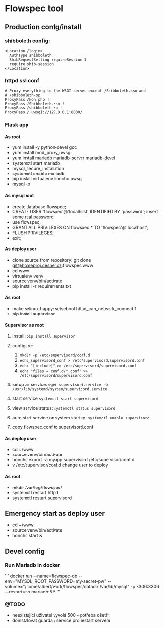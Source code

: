 # Flowspec tool

## Production confg/install

### shibboleth config:
```
<Location /login>
  AuthType shibboleth
  ShibRequestSetting requireSession 1
  require shib-session
</Location>

```

### httpd ssl.conf

```
# Proxy everything to the WSGI server except /Shibboleth.sso and
# /shibboleth-sp
ProxyPass /kon.php !
ProxyPass /Shibboleth.sso !
ProxyPass /shibboleth-sp !
ProxyPass / uwsgi://127.0.0.1:8000/
```

### Flask app

#### As root
* yum install -y python-devel gcc
* yum install mod_proxy_uwsgi   
* yum install mariadb mariadb-server mariadb-devel
* systemctl start mariadb
* mysql_secure_installation
* systemctl enable mariadb
* pip install virtualenv honcho uwsgi
* mysql -p

#### As mysql root
* create database flowspec;
* CREATE USER 'flowspec'@'localhost' IDENTIFIED BY 'password'; insert some real password
* use flowspec;
* GRANT ALL PRIVILEGES ON flowspec.* TO 'flowspec'@'localhost';
* FLUSH PRIVILEGES;
* exit;

#### As deploy user

* clone source from repository: git clone git@homeproj.cesnet.cz:flowspec www
* cd www
* virtualenv venv
* source venv/bin/activate
* pip install -r requirements.txt

#### As root
* make selinux happy: setsebool httpd_can_network_connect 1 
* pip install supervisor

#### Supervisor as root
1. install:
   `pip install supervisor`
2. configure:
   1. `mkdir -p /etc/supervisord/conf.d`
   2. `echo_supervisord_conf > /etc/supervisord/supervisord.conf`
   3. `echo "[include]" >> /etc/supervisord/supervisord.conf`
   4. `echo "files = conf.d/*.conf" >> /etc/supervisord/supervisord.conf`
   
   
3. setup as service:
   `wget supervisord.service -O /usr/lib/systemd/system/supervisord.service`
4. start service
   `systemctl start supervisord`
5. view service status:
   `systemctl status supervisord`
6. auto start service on system startup: 
   `systemctl enable supervisord`
7. copy flowspec.conf to supervisord.conf

#### As deploy user

* cd ~/www
* source venv/bin/activate
* honcho export -a myapp supervisord /etc/supervisor/conf.d
* v /etc/supervisor/conf.d change user to deploy


#### As root
* mkdir /var/log/flowspec/
* systemctl restart httpd
* systemctl restart supervisord


## Emergency start as deploy user
* cd ~/www
* source venv/bin/activate
* honcho start &

## Devel config

### Run Mariadb in docker

'''
docker run --name=flowspec-db --env="MYSQL_ROOT_PASSWORD=my-secret-pw"  --volume="/home/albert/work/flowspec/datadir:/var/lib/mysql" -p 3306:3306 --restart=no mariadb:5.5 
'''

### @TODO

- neexistující uživatel vyvolá 500 - potřeba ošetřit 
- doinstalovat guarda / service pro restart serveru